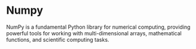 # Numpy
NumPy is a fundamental Python library for numerical computing, providing powerful tools for working with multi-dimensional arrays, mathematical functions, and scientific computing tasks.  
